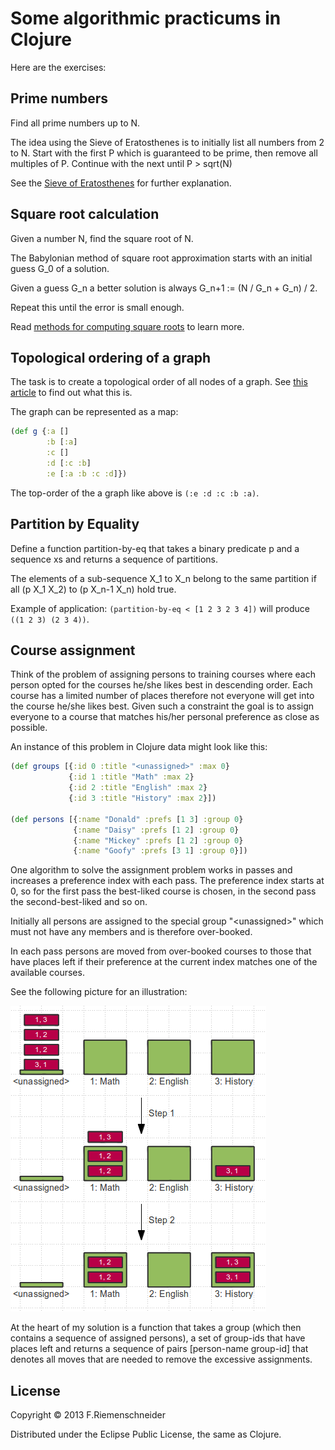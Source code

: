 # Some algorithmic practicums in Clojure

Here are the exercises:

## Prime numbers
Find all prime numbers up to N.

The idea using the Sieve of Eratosthenes is to initially list all numbers from 2 to N.
Start with the first P which is guaranteed to be prime, then remove all multiples of P.
Continue with the next until P > sqrt(N)

See the [Sieve of Eratosthenes](http://en.wikipedia.org/wiki/Sieve_of_Eratosthenes) for further explanation.


## Square root calculation

Given a number N, find the square root of N.

The Babylonian method of square root approximation starts with
an initial guess G\_0 of a solution.

Given a guess G\_n a better solution is always G\_n+1 := (N / G\_n + G\_n) / 2.

Repeat this until the error is small enough.

Read [methods for computing square roots](http://en.wikipedia.org/wiki/Methods_of_computing_square_roots)
to learn more.


## Topological ordering of a graph

The task is to create a topological order of all nodes of a graph.
See [this article](http://en.wikipedia.org/wiki/Topological_sorting) to find out what this is.

The graph can be represented as a map:

```clojure
(def g {:a []
        :b [:a]
        :c []
        :d [:c :b]
        :e [:a :b :c :d]})
```

The top-order of the a graph like above is `(:e :d :c :b :a)`. 


## Partition by Equality

Define a function partition-by-eq that takes
a binary predicate p and a sequence xs and returns
a sequence of partitions.

The elements of a sub-sequence X\_1 to X\_n belong to the
same partition if all (p X\_1 X\_2) to (p X\_n-1 X\_n) hold true.

Example of application:
`(partition-by-eq < [1 2 3 2 3 4])` will produce `((1 2 3) (2 3 4))`.


## Course assignment

Think of the problem of assigning persons to training courses where
each person opted for the courses he/she likes best in descending order.
Each course has a limited number of places therefore not everyone
will get into the course he/she likes best.
Given such a constraint the goal is to assign everyone to a course that
matches his/her personal preference as close as possible.

An instance of this problem in Clojure data might look like this:
```clojure
(def groups [{:id 0 :title "<unassigned>" :max 0}
             {:id 1 :title "Math" :max 2}
             {:id 2 :title "English" :max 2}
             {:id 3 :title "History" :max 2}])

(def persons [{:name "Donald" :prefs [1 3] :group 0}
              {:name "Daisy" :prefs [1 2] :group 0}
              {:name "Mickey" :prefs [1 2] :group 0}
              {:name "Goofy" :prefs [3 1] :group 0}])
```

One algorithm to solve the assignment problem works in passes and increases
a preference index with each pass.
The preference index starts at 0, so for the first pass the best-liked course
is chosen, in the second pass the second-best-liked and so on.

Initially all persons are assigned to the special group "\<unassigned\>"
which must not have any members and is therefore over-booked.

In each pass persons are moved from over-booked courses to those that
have places left if their preference at the current index matches one
of the available courses.

See the following picture for an illustration:

![Assignment](assignment.png)


At the heart of my solution is a function that takes
a group (which then contains a sequence of assigned persons), a set of
group-ids that have places left and returns a sequence of pairs
[person-name group-id] that denotes all moves that are needed to
remove the excessive assignments.


## License

Copyright © 2013 F.Riemenschneider

Distributed under the Eclipse Public License, the same as Clojure.
